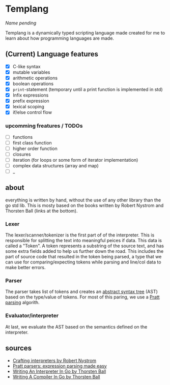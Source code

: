 # Templang

_Name pending_

Templang is a dynamically typed scripting language made created for me to learn
about how programming languages are made.

## (Current) Language features

- [x] C-like syntax
- [x] mutable variables
- [x] arithmetic operations
- [x] boolean operations
- [x] `print`-statement (temporary until a print function is implemented in std)
- [x] Infix expressions
- [x] prefix expression
- [x] lexical scoping
- [x] if/else control flow

### upcomming freatures / TODOs

- [ ] functions
- [ ] first class function
- [ ] higher order function
- [ ] closures
- [ ] iteration (for loops or some form of iterator implementation)
- [ ] complex data structures (array and map)
- [ ] _

## about

everything is written by hand, without the use of any other library than the go std lib.
This is mosty based on the books written by Robert Nystrom and Thorsten Ball (links at the bottom).

### Lexer

The lexer/scanner/tokenizer is the first part of of the interpreter. This is responsible for
splitting the text into meaningful peices if data. This data is called a "Token". A token represents
a substring of the source text, and has some extra fields added to help us further down the road. This includes
the part of source code that resulted in the token being parsed, a type that we can use for comparing/expecting
tokens while parsing and line/col data to make better errors.

### Parser

The parser takes list of tokens and creates an
[abstract syntax tree](https://en.wikipedia.org/wiki/Abstract_syntax_tree) (AST)
based on the type/value of tokens. For most of this paring, we use a
[Pratt parsing](https://en.wikipedia.org/wiki/Operator-precedence_parser#Pratt_parsing)
algorith.

### Evaluator/interpreter

At last, we evaluate the AST based on the semantics defined on the interpreter.

## sources

- [Crafting interpreters by Robert Nystrom](https://craftinginterpreters.com)
- [Pratt parsers: expression parsing made easy](https://journal.stuffwithstuff.com/2011/03/19/pratt-parsers-expression-parsing-made-easy/)
- [Writing An Interpreter In Go by Thorsten Ball](https://interpreterbook.com)
- [Writing A Compiler In Go by Thorsten Ball](https://compilerbook.com)
